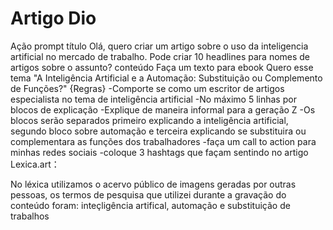 # Artigo Dio

Ação	prompt
título	Olá, quero criar um artigo sobre o uso da inteligencia artificial no mercado de trabalho. Pode criar 10 headlines para nomes de artigos sobre o assunto?
conteúdo	Faça um texto para ebook Quero esse tema
"A Inteligência Artificial e a Automação: Substituição ou Complemento de Funções?"
{Regras}
-Comporte se como um escritor de artigos especialista no tema de inteligência artificial
-No máximo 5 linhas por blocos de explicação
-Explique de maneira informal para a geração Z
-Os blocos serão separados primeiro explicando a inteligência artificial, segundo bloco sobre automação e terceira explicando se substituira ou complementara as funções dos trabalhadores
-faça um call to action para minhas redes sociais
-coloque 3 hashtags que façam sentindo no artigo
Lexica.art：

No léxica utilizamos o acervo público de imagens geradas por outras pessoas, os termos de pesquisa que utilizei durante a gravação do conteúdo foram: inteçligência artifical, automação e substituição de trabalhos


